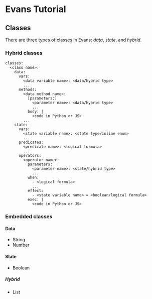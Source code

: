 # Evans Tutorial

## Classes

There are three types of classes in Evans: *data*, *state*, and *hybrid*.

### Hybrid classes

```
classes:
  <class name>:
    data:
      vars:
        <data variable name>: <data/hybrid type>
        ...
      methods:
        <data method name>:
          [parameters:]
            <parameter name>: <data/hybrid type>
            ...
          body: |
            <code in Python or JS>
        ...
    state:
      vars:
        <state variable name>: <state type/inline enum>
        ...
      predicates:
        <predicate name>: <logical formula>
        ...
      operators:
        <operator name>:
          parameters:
            <parameter name>: <state/hybrid type>
            ...
          when:
            - <logical formula>
            ...
          effect:
            - <state variable name> = <boolean/logical formula>
          exec: |
            <code in Python or JS>
```

### Embedded classes

#### Data
* String
* Number

#### State
* Boolean

##### Hybrid
* List

